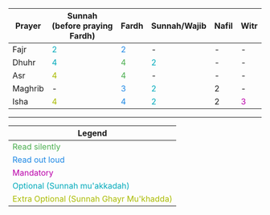 

|Prayer |Sunnah (before praying Fardh) | Fardh | Sunnah/Wajib | Nafil| Witr |
|-|-|-|-|-|-|
|Fajr    | <span style="color:#00aabb"> 2 </span> | <span style="color:#1e88e5">2</span> | - | - | - |
|Dhuhr   | <span style="color:#00aabb"> 4 </span> | <span style="color:#4caf50"> 4 </span> | <span style="color:#00aabb"> 2 </span> | - | - |
|Asr     | <span style="color:#aabb00"> 4 </span> | <span style="color:#4caf50"> 4 </span> | - | - | - |
|Maghrib |-| <span style="color:#1e88e5">3</span> | <span style="color:#00aabb"> 2 </span> | 2 | - |
|Isha    | <span style="color:#aabb00"> 4 </span> | <span style="color:#1e88e5">4</span> | <span style="color:#00aabb"> 2 </span> | 2 | <span style="color:#bb00aa"> 3 </span> |

---

| Legend | 
| - |
| <span style="color:#4caf50"> Read silently </span> |
| <span style="color:#1e88e5"> Read out loud</span> | 
| <span style="color:#bb00aa"> Mandatory </span> | 
| <span style="color:#00aabb">  Optional (Sunnah mu'akkadah) </span> | 
| <span style="color:#aabb00"> Extra Optional (Sunnah Ghayr Mu'khadda) </span> | 
